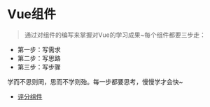 # Vue组件

> 通过对组件的编写来掌握对Vue的学习成果~每个组件都要三步走：

- 第一步：写需求
- 第二步：写思路
- 第三步：写步骤

学而不思则罔，思而不学则殆。每一步都要思考，慢慢学才会快~

- [评分组件](https://github.com/ReZhangxin/vue-component/tree/master/%E8%AF%84%E5%88%86%E7%BB%84%E4%BB%B6)
